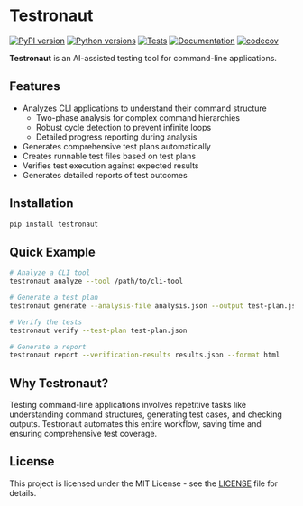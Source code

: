 # Testronaut

[![PyPI version](https://img.shields.io/pypi/v/testronaut.svg)](https://pypi.org/project/testronaut/)
[![Python versions](https://img.shields.io/pypi/pyversions/testronaut.svg)](https://pypi.org/project/testronaut/)
[![Tests](https://github.com/yourusername/testronaut/actions/workflows/main.yml/badge.svg)](https://github.com/yourusername/testronaut/actions/workflows/main.yml)
[![Documentation](https://github.com/yourusername/testronaut/actions/workflows/docs.yml/badge.svg)](https://github.com/yourusername/testronaut/actions/workflows/docs.yml)
[![codecov](https://codecov.io/gh/yourusername/testronaut/branch/main/graph/badge.svg)](https://codecov.io/gh/yourusername/testronaut)

**Testronaut** is an AI-assisted testing tool for command-line applications.

## Features

- Analyzes CLI applications to understand their command structure
  - Two-phase analysis for complex command hierarchies
  - Robust cycle detection to prevent infinite loops
  - Detailed progress reporting during analysis
- Generates comprehensive test plans automatically
- Creates runnable test files based on test plans
- Verifies test execution against expected results
- Generates detailed reports of test outcomes

## Installation

```bash
pip install testronaut
```

## Quick Example

```bash
# Analyze a CLI tool
testronaut analyze --tool /path/to/cli-tool

# Generate a test plan
testronaut generate --analysis-file analysis.json --output test-plan.json

# Verify the tests
testronaut verify --test-plan test-plan.json

# Generate a report
testronaut report --verification-results results.json --format html
```

## Why Testronaut?

Testing command-line applications involves repetitive tasks like understanding command structures, generating test cases, and checking outputs. Testronaut automates this entire workflow, saving time and ensuring comprehensive test coverage.

## License

This project is licensed under the MIT License - see the [LICENSE](https://github.com/yourusername/testronaut/blob/main/LICENSE) file for details.
